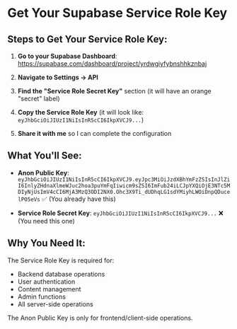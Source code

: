 # Get Your Supabase Service Role Key

## Steps to Get Your Service Role Key:

1. **Go to your Supabase Dashboard**: https://supabase.com/dashboard/project/yrdwgiyfybnshhkznbaj

2. **Navigate to Settings → API**

3. **Find the "Service Role Secret Key"** section (it will have an orange "secret" label)

4. **Copy the Service Role Key** (it will look like: `eyJhbGciOiJIUzI1NiIsInR5cCI6IkpXVCJ9...`)

5. **Share it with me** so I can complete the configuration

## What You'll See:

- **Anon Public Key**: `eyJhbGciOiJIUzI1NiIsInR5cCI6IkpXVCJ9.eyJpc3MiOiJzdXBhYmFzZSIsInJlZiI6InlyZHdnaXlmeWJuc2hoa3puYmFqIiwicm9sZSI6ImFub24iLCJpYXQiOjE3NTc5MDIyNjUsImV4cCI6MjA3MzQ3ODI2NX0.Ohc3X9Ti_dUDhqLG1sdYMiyhLWOiDnpQDucelPO5eVs` ✅ (You already have this)

- **Service Role Secret Key**: `eyJhbGciOiJIUzI1NiIsInR5cCI6IkpXVCJ9...` ❌ (You need this one)

## Why You Need It:

The Service Role Key is required for:
- Backend database operations
- User authentication
- Content management
- Admin functions
- All server-side operations

The Anon Public Key is only for frontend/client-side operations.

